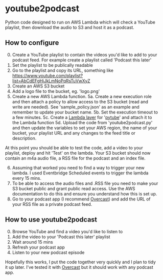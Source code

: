 # youtube2podcast
Python code designed to run on AWS Lambda which will check a YouTube playlist, then download the audio to S3 and host it as a podcast.

## How to configure
0. Create a YouTube playlist to contain the videos you'd like to add to your podcast feed. For example create a playlist called 'Podcast this later'
1. Set the playlist to be publically readable
2. Go to the playlist and copy its URL, something like https://www.youtube.com/playlist?list=AbCdEFgHiJkLmNoPqRsTuVwXyZ
3. Create an AWS S3 bucket
4. Add a logo file to the bucket, eg. 'logo.png'
5. Create a new AWS Lambda function.
5a. Create a new execution role and then attach a policy to allow access to the S3 bucket (read and write are needed). See 'sample_policy.json' as an example and remember to update your bucket name.
5b. Set the execution timeout to a few minutes.
5c. Create a [Lambda layer](https://docs.aws.amazon.com/lambda/latest/dg/python-package.html#python-package-create-dependencies) for '[pytube](https://pytube.io/)' and attach it to the Lambda function
5d. Upload the code from 'youtube2podcast.py' and then update the variables to set your AWS region, the name of your bucket, your playlist URL and any changes to the feed title or description.

At this point you should be able to test the code, add a video to your playlist, deploy and hit 'Test' on the lambda. Your S3 bucket should now contain an m4a audio file, a RSS file for the podcast and an index file.

6. Assuming that worked you need to find a way to trigger your new lambda. I used Eventbridge Scheduled events to trigger the lambda every 15 mins.
7. To be able to access the audio files and .RSS file you need to make your S3 bucket public and grant public read access. Use the AWS documentation to do this and ensure you understand how this is set up.
8. Go to your podcast app (I recommend [Overcast](https://overcast.fm/podcasts)) and add the URL of your RSS file as a private podcast feed.

## How to use youtube2podcast
0. Browse YouTube and find a video you'd like to listen to
1. Add the video to your 'Podcast this later' playlist
2. Wait around 15 mins
3. Refresh your podcast app
4. Listen to your new podcast episode

Hopefully this works, I put the code together very quickly and I plan to tidy it up later. I've tested it with [Overcast](https://overcast.fm/podcasts) but it should work with any podcast app.

